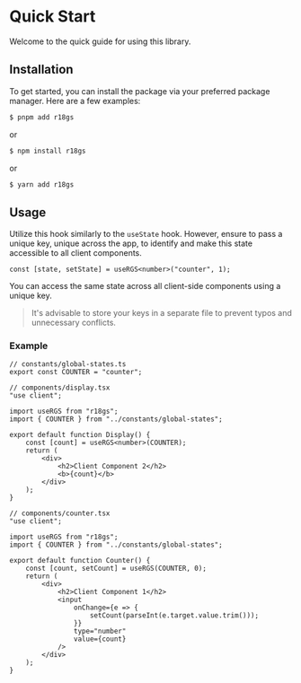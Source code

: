 # Quick Start

Welcome to the quick guide for using this library.

## Installation

To get started, you can install the package via your preferred package manager. Here are a few examples:

```bash
$ pnpm add r18gs
```

or

```bash
$ npm install r18gs
```

or

```bash
$ yarn add r18gs
```

## Usage

Utilize this hook similarly to the `useState` hook. However, ensure to pass a unique key, unique across the app, to identify and make this state accessible to all client components.

```tsx
const [state, setState] = useRGS<number>("counter", 1);
```

You can access the same state across all client-side components using a unique key.

> It's advisable to store your keys in a separate file to prevent typos and unnecessary conflicts.

### Example

```tsx
// constants/global-states.ts
export const COUNTER = "counter";
```

```tsx
// components/display.tsx
"use client";

import useRGS from "r18gs";
import { COUNTER } from "../constants/global-states";

export default function Display() {
	const [count] = useRGS<number>(COUNTER);
	return (
		<div>
			<h2>Client Component 2</h2>
			<b>{count}</b>
		</div>
	);
}
```

```tsx
// components/counter.tsx
"use client";

import useRGS from "r18gs";
import { COUNTER } from "../constants/global-states";

export default function Counter() {
	const [count, setCount] = useRGS(COUNTER, 0);
	return (
		<div>
			<h2>Client Component 1</h2>
			<input
				onChange={e => {
					setCount(parseInt(e.target.value.trim()));
				}}
				type="number"
				value={count}
			/>
		</div>
	);
}
```
